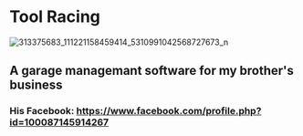 # Tool Racing
![313375683_111221158459414_5310991042568727673_n](https://user-images.githubusercontent.com/74139384/217246569-1258ec74-1259-45f3-89f5-20c37a493555.jpg)

## A garage managemant software for my brother's business
### His Facebook: https://www.facebook.com/profile.php?id=100087145914267
